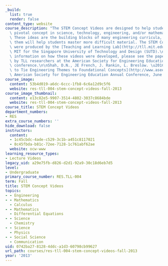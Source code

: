 ```yaml
---
_build:
  list: true
  render: false
content_type: website
course_description: "The STEM Concept Videos are designed to help students learn a\
  \ pivotal concept in science, technology, engineering, and/or mathematics (STEM).\
  \ These ideas are the building blocks of many engineering curricula, and learning\
  \ them will help students master more difficult material. The STEM Concept Videos\
  \ were produced by the [Teaching and Learning Lab](http://tll.mit.edu/) (TLL) at\
  \ MIT for the Singapore University of Technology and Design (SUTD).\n\nFor more\
  \ information on how these videos were developed, please see the paper presented\
  \ by TLL researchers at the American Society for Engineering Education (ASEE) 2013\
  \ conference.\n\nShah, D.N., JE French, J. Rankin, L. Breslow. \u201C[Using Video\
  \ to Tie Engineering Themes to Foundational Concepts](http://www.asee.org/public/conferences/20/papers/6210/view).\u201D\
  \ American Society for Engineering Education Annual Conference, June 23-26, 2013.\n"
course_image:
  content: 53b4d019-a6dc-6ccc-1fb8-6c6a12d9c5f6
  website: res-tll-004-stem-concept-videos-fall-2013
course_image_thumbnail:
  content: e13c82e5-9907-3514-4802-3037c8684bde
  website: res-tll-004-stem-concept-videos-fall-2013
course_title: STEM Concept Videos
department_numbers:
- RES
extra_course_numbers: ''
hide_download: false
instructors:
  content:
  - 1c45cbdc-4ade-c529-3c1b-a451c8117021
  - 8c45fbda-b81c-72ee-7128-1c761abf62ae
  website: ocw-www
learning_resource_types:
- Lecture Videos
legacy_uid: a29e75fb-d826-d2d1-92a9-30c18d6eb7d5
level:
- Undergraduate
primary_course_number: RES.TLL-004
term: Fall
title: STEM Concept Videos
topics:
- - Engineering
- - Mathematics
  - Calculus
- - Mathematics
  - Differential Equations
- - Science
  - Chemistry
- - Science
  - Physics
- - Social Science
  - Communication
uid: 0742ba27-8128-4ddc-a1d3-60798cb99627
url_path: courses/res-tll-004-stem-concept-videos-fall-2013
year: '2013'
---
```

